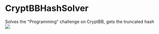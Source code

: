 # CryptBBHashSolver
Solves the "Programming" challenge on CryptBB, gets the truncated hash
![](https://i.imgur.com/9mj8wcy.png)
